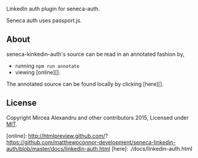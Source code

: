 
LinkedIn auth plugin for seneca-auth.

Seneca auth uses passport.js.

## About

seneca-kinkedin-auth's source can be read in an annotated fashion by,

- running `npm run annotate`
- viewing [online][].

The annotated source can be found locally by clicking [here][].
## License
Copyright Mircea Alexandru and other contributors 2015, Licensed under [MIT][].

[MIT]: ./LICENSE
[online]: http://htmlpreview.github.com/? https://github.com/matthewoconnor-development/seneca-linkedin-auth/blob/master/docs/linkedin-auth.html
[here]: ./docs/linkedin-auth.html
